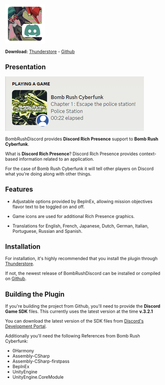 ![BombRushDiscord](/.github/IMAGES/icon.png?raw=true "Bomb Rush Discord")

**Download:** [Thunderstore](https://thunderstore.io/c/bomb-rush-cyberfunk/p/Koenji/BombRushDiscord/) - [Github](https://github.com/koenjicode/BombRushDiscord/releases)

## Presentation

![English Text From BombRushDiscord](/.github/IMAGES/image1.png?raw=true)

BombRushDiscord provides **Discord Rich Presence** support to **Bomb Rush Cyberfunk**.

What is **Discord Rich Presence**? Discord Rich Presence provides context-based information related to an application.

For the case of Bomb Rush Cyberfunk it will tell other players on Discord what you're doing along with other things.

## Features

* Adjustable options provided by BepInEx, allowing mission objectives flavor text to be toggled on and off.

* Game icons are used for additional Rich Presence graphics.

* Translations for English, French, Japanese, Dutch, German, Italian, Portuguese, Russian and Spanish.

## Installation

For installation, it's highly recommended that you install the plugin through [Thunderstore](https://thunderstore.io/c/bomb-rush-cyberfunk/p/Koenji/BombRushDiscord/).

If not, the newest release of BombRushDiscord can be installed or compiled on [Github](https://github.com/koenjicode/BombRushDiscord/releases).

## Building the Plugin

If you're building the project from Github, you'll need to provide the **Discord Game SDK** files. This currently uses the latest version at the time **v.3.2.1**

You can download the latest version of the SDK files from [Discord's Development Portal](https://discord.com/developers/docs/game-sdk/sdk-starter-guide).

Additionally you'll need the following References from Bomb Rush Cyberfunk:

* 0Harmony
* Assembly-CSharp
* Assembly-CSharp-firstpass
* BepInEx
* UnityEngine
* UnityEngine.CoreModule

